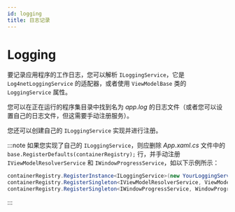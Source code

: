 ```yaml
---
id: logging
title: 日志记录
---
```


# Logging  

要记录应用程序的工作日志，您可以解析 ```ILoggingService```，它是 ```Log4netLoggingService``` 的适配器，或者使用 ```ViewModelBase``` 类的 ```LoggingService``` 属性。

您可以在正在运行的程序集目录中找到名为 *app.log* 的日志文件（或者您可以设置自己的日志文件，但这需要手动注册服务）。

您还可以创建自己的 ```ILoggingService``` 实现并进行注册。

:::note
如果您实现了自己的 ```ILoggingService```，则应删除 *App.xaml.cs* 文件中的 ```base.RegisterDefaults(containerRegistry);``` 行，并手动注册 ```IViewModelResolverService``` 和 ```IWindowProgressService```，如以下示例所示：
```csharp
containerRegistry.RegisterInstance<ILoggingService>(new YourLoggingService()); // 根据需要使用单例或实例注册
containerRegistry.RegisterSingleton<IViewModelResolverService, ViewModelResolverService>();
containerRegistry.RegisterSingleton<IWindowProgressService, WindowProgressService>();
```
:::
